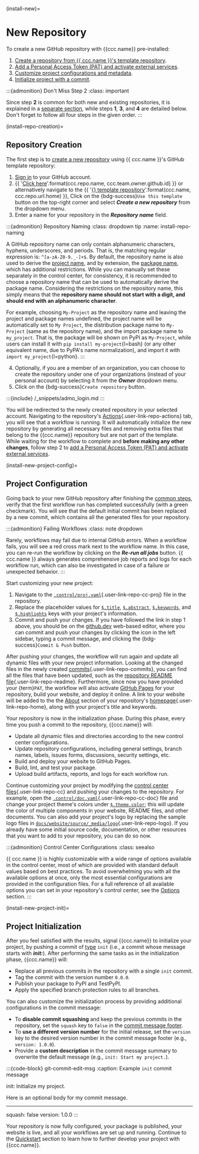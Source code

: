 (install-new)=
# New Repository

To create a new GitHub repository with {{ccc.name}} pre-installed:
1. [Create a repository from {{ ccc.name }}'s template repository](#install-repo-creation).
2. [Add a Personal Access Token (PAT) and activate external services](#install-common).
3. [Customize project configurations and metadata](#install-new-project-config).
4. [Initialize project with a commit](#install-new-project-init).

:::{admonition} Don't Miss Step 2 
:class: important

Since step **2** is common for both new and existing repositories,
it is explained in a [separate section](#install-common),
while steps **1**, **3**, and **4** are detailed below.
Don't forget to follow all four steps in the given order.
:::


(install-repo-creation)=
## Repository Creation

The first step is to [create a new repository](https://docs.github.com/en/repositories/creating-and-managing-repositories/creating-a-repository-from-a-template)
using {{ ccc.name }}'s GitHub template repository:

1. [Sign in](https://github.com/login) to your GitHub account.
2. {{ '[Click here](https://github.com/new?template_name={}&template_owner={})'.format(ccc.repo.name, ccc.team.owner.github.id) }}
   or alternatively navigate to the {{ '[{} template repository]({})'.format(ccc.name, ccc.repo.url.home) }},
   Click on the {bdg-success}`Use this template` button on the top-right corner
   and select ***Create a new repository*** from the dropdown menu.
3. Enter a name for your repository in the ***Repository name*** field.

:::{admonition} Repository Naming
:class: dropdown tip
:name: install-repo-naming

A GitHub repository name can only contain alphanumeric characters,
hyphens, underscores, and periods.
That is, the matching regular expression is: `^[a-zA-Z0-9._-]+$`.
By default, the repository name is also used to derive
the [project name](#ccc-name), and by extension, the [package name](#ccc-pkg-name),
which has additional restrictions.
While you can manually set these separately in the control center,
for consistency, it is recommended to choose a repository name 
that can be used to automatically derive the package name.
Considering the restrictions on the repository name,
this simply means that the **repository name should not start with a digit,
and should end with an alphanumeric character**.

For example, choosing `My-Project` as the repository name
and leaving the project and package names undefined,
the project name will be automatically set to `My Project`,
the distribution package name to `My-Project` (same as the repository name), 
and the import package name to `my_project`.
That is, the package will be shown on PyPI as `My-Project`,
while users can install it with `pip install my-project`{l=bash}
(or any other equivalent name, due to PyPA's name normalization),
and import it with `import my_project`{l=python}.
:::

4. Optionally, if you are a member of an organization, you can choose to create the repository under
   one of your organizations (instead of your personal account)
   by selecting it from the ***Owner*** dropdown menu.
5. Click on the {bdg-success}`Create repository` button.

:::{include} /_snippets/admo_login.md
:::

You will be redirected to the newly created repository in your selected account.
Navigating to the repository's [Actions](){.user-link-repo-actions} tab, you will see that a workflow is running.
It will automatically initialize the new repository by generating all necessary files 
and removing extra files that belong to the {{ccc.name}} repository but are not part of the template.
While waiting for the workflow to complete and **before making any other changes**,
follow step 2 to [add a Personal Access Token (PAT) and activate external services](#install-common).


(install-new-project-config)=
## Project Configuration

Going back to your new GitHub repository after finishing the [common steps](#install-common),
verify that the first workflow run has completed successfully (with a green checkmark).
You will see that the default initial commit has been replaced by a new commit,
which contains all the generated files for your repository.

:::{admonition} Failing Workflows
:class: note dropdown

Rarely, workflows may fail due to internal GitHub errors.
When a workflow fails, you will see a red cross mark next to the workflow name.
In this case, you can re-run the workflow by clicking on the ***Re-run all jobs*** button.
{{ ccc.name }} always generates comprehensive job reports and logs for each workflow run,
which can also be investigated in case of a failure or unexpected behavior.
:::

Start customizing your new project:

1. Navigate to the [`.control/proj.yaml`](){.user-link-repo-cc-proj} file in the repository.
2. Replace the placeholder values for [`$.title`](#ccc-title), [`$.abstract`](#ccc-abstract),
   [`$.keywords`](#ccc-keywords), and [`$.highlights`](#ccc-highlights) keys
   with your project's information.
3. Commit and push your changes. If you have followed the link in step 1 above,
   you should be on the [github.dev](https://docs.github.com/en/codespaces/the-githubdev-web-based-editor)
   web-based editor, where you can commit and push your changes by clicking the
   <i class="fa-solid fa-code-branch"></i> icon in the left sidebar,
   typing a commit message, and clicking the {bdg-success}`Commit & Push` button.

After pushing your changes, the workflow will run again
and update all dynamic files with your new project information.
Looking at the changed files in the newly created [commits](){.user-link-repo-commits},
you can find all the files that have been updated,
such as the [repository README file](){.user-link-repo-readme}.
Furthermore, since now you have provided your {term}`PAT`,
the workflow will also activate [GitHub Pages](https://pages.github.com/) for your repository,
build your website, and deploy it online.
A link to your website will be added to the
the [About](https://docs.github.com/en/repositories/managing-your-repositorys-settings-and-features/customizing-your-repository/classifying-your-repository-with-topics#about-topics)
section of your repository's [homepage](){.user-link-repo-home},
along with your project's title and keywords.

Your repository is now in the initialization phase.
During this phase, every time you push a commit to the repository, {{ccc.name}} will:

- Update all dynamic files and directories according to the new control center configurations.
- Update repository configurations, including general settings, branch names,
  labels, issues forms, discussions, security settings, etc.
- Build and deploy your website to GitHub Pages.
- Build, lint, and test your package.
- Upload build artifacts, reports, and logs for each workflow run.

Continue customizing your project by modifying the [control center files](){.user-link-repo-cc}
and pushing your changes to the repository.
For example, open the [`.control/doc.yaml`](){.user-link-repo-cc-doc} file
and change your project theme's colors under [`$.theme.color`](#ccc-theme-color);
this will update the color of multiple components in your website, README files, and other documents.
You can also add your project's logo by replacing the sample logo files
in [`docs/website/source/_media/logo`](){.user-link-repo-logo}.
If you already have some initial source code, documentation, or other resources
that you want to add to your repository, you can do so now.


:::{admonition} Control Center Configurations
:class: seealso

{{ ccc.name }} is highly customizable with a wide range of options available in the control center,
most of which are provided with standard default values based on best practices.
To avoid overwhelming you with all the available options at once,
only the most essential configurations are provided in the configuration files.
For a full reference of all available options you can set in your repository's control center,
see the [Options](#cc-options) section.
:::


(install-new-project-init)=
## Project Initialization

After you feel satisfied with the results,
signal {{ccc.name}} to initialize your project,
by pushing a commit of [type](#feature-commits-structure) `init`
(i.e., a commit whose message starts with ***init:***).
After performing the same tasks as in the initialization phase,
{{ccc.name}} will:

- Replace all previous commits in the repository with a single `init` commit.
- Tag the commit with the version number `0.0.0`.
- Publish your package to PyPI and TestPyPI.
- Apply the specified branch protection rules to all branches.

You can also customize the initialization process by providing additional configurations
in the commit message:

- To **disable commit squashing** and keep the previous commits in the repository,
  set the `squash` key to `false` in the [commit message footer](#feature-commits-structure).
- To **use a different version number** for the initial release,
  set the `version` key to the desired version number in the commit message footer
  (e.g., `version: 1.0.0`).
- Provide a **custom description** in the commit message summary to overwrite the default message
  (e.g., `init: Start my project.`).

:::{code-block} git-commit-edit-msg
:caption: Example `init` commit message

init: Initialize my project.

Here is an optional body for my commit message.

---
squash: false
version: 1.0.0
:::

Your repository is now fully configured,
your package is published, your website is live,
and all your workflows are set up and running. 
Continue to the [Quickstart](#quickstart) section
to learn how to further develop your project with {{ccc.name}}.

